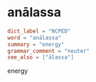 # anālassa

``` toml
dict_label = "NCPED"
word = "anālassa"
summary = "energy"
grammar_comment = "neuter"
see_also = ["ālassa"]
```

energy

